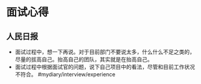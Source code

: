 # 面试心得
## 人民日报
* 面试过程中，想一下再说。对于目前部门不要说太多，什么什么不足之类的，尽量的拔高自己。抬高自己的团队，其实就是在抬高自己。
* 面试过程中根据面试官的问题，说下自己项目中的看法，尽管和目前工作状况不符合。
#mydiary/interview/experience